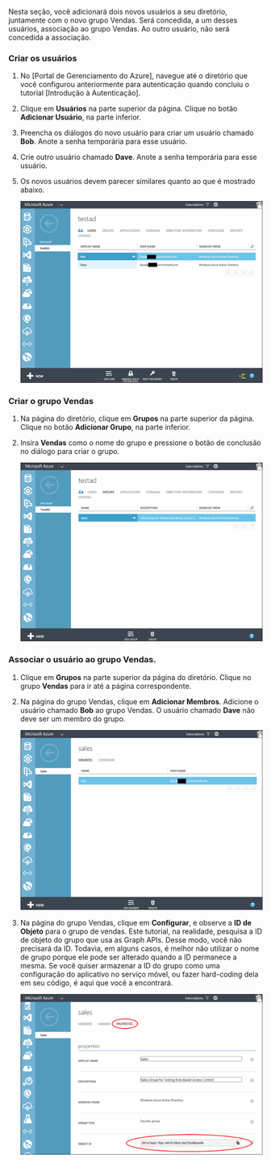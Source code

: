 Nesta seção, você adicionará dois novos usuários a seu diretório, juntamente com o novo grupo Vendas. Será concedida, a um desses usuários, associação ao grupo Vendas. Ao outro usuário, não será concedida a associação.

### Criar os usuários


1.  No [Portal de Gerenciamento do Azure], navegue até o diretório que você configurou anteriormente para autenticação quando concluiu o tutorial [Introdução à Autenticação].
2.  Clique em **Usuários** na parte superior da página. Clique no botão **Adicionar Usuário**, na parte inferior.
3.  Preencha os diálogos do novo usuário para criar um usuário chamado **Bob**. Anote a senha temporária para esse usuário.
4.  Crie outro usuário chamado **Dave**. Anote a senha temporária para esse usuário.
5.  Os novos usuários devem parecer similares quanto ao que é mostrado abaixo.

    ![](./media/mobile-services-aad-rbac-create-sales-group/users.png)


### Criar o grupo Vendas

1.  Na página do diretório, clique em **Grupos** na parte superior da página. Clique no botão **Adicionar Grupo**, na parte inferior.
2.  Insira **Vendas** como o nome do grupo e pressione o botão de conclusão no diálogo para criar o grupo.

    ![](./media/mobile-services-aad-rbac-create-sales-group/sales-group.png)

### Associar o usuário ao grupo Vendas.


1.  Clique em **Grupos** na parte superior da página do diretório. Clique no grupo **Vendas** para ir até a página correspondente.
2.  Na página do grupo Vendas, clique em **Adicionar Membros**. Adicione o usuário chamado **Bob** ao grupo Vendas. O usuário chamado **Dave** não deve ser um membro do grupo.

    ![](./media/mobile-services-aad-rbac-create-sales-group/group-membership.png)

3.  Na página do grupo Vendas, clique em **Configurar**, e observe a **ID de Objeto** para o grupo de vendas. Este tutorial, na realidade, pesquisa a ID de objeto do grupo que usa as Graph APIs. Desse modo, você não precisará da ID. Todavia, em alguns casos, é melhor não utilizar o nome de grupo porque ele pode ser alterado quando a ID permanece a mesma. Se você quiser armazenar a ID do grupo como uma configuração do aplicativo no serviço móvel, ou fazer hard-coding dela em seu código, é aqui que você a encontrará.

    ![](./media/mobile-services-aad-rbac-create-sales-group/sales-group-id.png)



